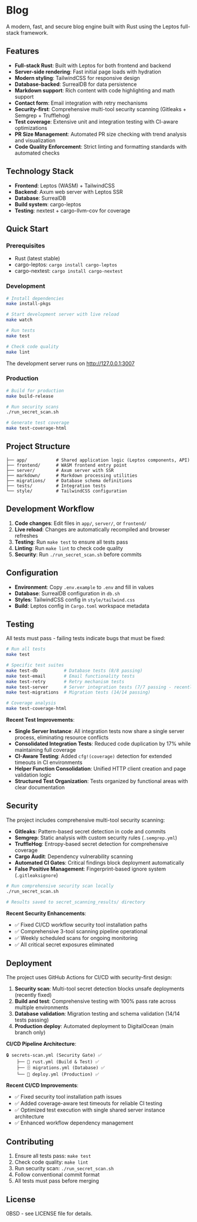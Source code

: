 # Blog

A modern, fast, and secure blog engine built with Rust using the Leptos full-stack framework.

## Features

- **Full-stack Rust**: Built with Leptos for both frontend and backend
- **Server-side rendering**: Fast initial page loads with hydration
- **Modern styling**: TailwindCSS for responsive design
- **Database-backed**: SurrealDB for data persistence
- **Markdown support**: Rich content with code highlighting and math support
- **Contact form**: Email integration with retry mechanisms
- **Security-first**: Comprehensive multi-tool security scanning (Gitleaks + Semgrep + Trufflehog)
- **Test coverage**: Extensive unit and integration testing with CI-aware optimizations
- **PR Size Management**: Automated PR size checking with trend analysis and visualization
- **Code Quality Enforcement**: Strict linting and formatting standards with automated checks

## Technology Stack

- **Frontend**: Leptos (WASM) + TailwindCSS
- **Backend**: Axum web server with Leptos SSR
- **Database**: SurrealDB
- **Build system**: cargo-leptos
- **Testing**: nextest + cargo-llvm-cov for coverage

## Quick Start

### Prerequisites

- Rust (latest stable)
- cargo-leptos: `cargo install cargo-leptos`
- cargo-nextest: `cargo install cargo-nextest`

### Development

```bash
# Install dependencies
make install-pkgs

# Start development server with live reload
make watch

# Run tests
make test

# Check code quality
make lint
```

The development server runs on http://127.0.0.1:3007

### Production

```bash
# Build for production
make build-release

# Run security scans
./run_secret_scan.sh

# Generate test coverage
make test-coverage-html
```

## Project Structure

```
├── app/           # Shared application logic (Leptos components, API)
├── frontend/      # WASM frontend entry point
├── server/        # Axum server with SSR
├── markdown/      # Markdown processing utilities
├── migrations/    # Database schema definitions
├── tests/         # Integration tests
└── style/         # TailwindCSS configuration
```

## Development Workflow

1. **Code changes**: Edit files in `app/`, `server/`, or `frontend/`
2. **Live reload**: Changes are automatically recompiled and browser refreshes
3. **Testing**: Run `make test` to ensure all tests pass
4. **Linting**: Run `make lint` to check code quality
5. **Security**: Run `./run_secret_scan.sh` before commits

## Configuration

- **Environment**: Copy `.env.example` to `.env` and fill in values
- **Database**: SurrealDB configuration in `db.sh`
- **Styles**: TailwindCSS config in `style/tailwind.css`
- **Build**: Leptos config in `Cargo.toml` workspace metadata

## Testing

All tests must pass - failing tests indicate bugs that must be fixed:

```bash
# Run all tests
make test

# Specific test suites
make test-db          # Database tests (8/8 passing)
make test-email       # Email functionality tests
make test-retry       # Retry mechanism tests  
make test-server      # Server integration tests (7/7 passing - recently optimized for single shared server)
make test-migrations  # Migration tests (14/14 passing)

# Coverage analysis
make test-coverage-html
```

**Recent Test Improvements**:
- **Single Server Instance**: All integration tests now share a single server process, eliminating resource conflicts
- **Consolidated Integration Tests**: Reduced code duplication by 17% while maintaining full coverage
- **CI-Aware Testing**: Added `cfg!(coverage)` detection for extended timeouts in CI environments
- **Helper Function Consolidation**: Unified HTTP client creation and page validation logic
- **Structured Test Organization**: Tests organized by functional areas with clear documentation

## Security

The project includes comprehensive multi-tool security scanning:

- **Gitleaks**: Pattern-based secret detection in code and commits
- **Semgrep**: Static analysis with custom security rules (`.semgrep.yml`)
- **TruffleHog**: Entropy-based secret detection for comprehensive coverage
- **Cargo Audit**: Dependency vulnerability scanning
- **Automated CI Gates**: Critical findings block deployment automatically
- **False Positive Management**: Fingerprint-based ignore system (`.gitleaksignore`)

```bash
# Run comprehensive security scan locally
./run_secret_scan.sh

# Results saved to secret_scanning_results/ directory
```

**Recent Security Enhancements**:
- ✅ Fixed CI/CD workflow security tool installation paths
- ✅ Comprehensive 3-tool scanning pipeline operational
- ✅ Weekly scheduled scans for ongoing monitoring
- ✅ All critical secret exposures eliminated

## Deployment

The project uses GitHub Actions for CI/CD with security-first design:

1. **Security scan**: Multi-tool secret detection blocks unsafe deployments (recently fixed)
2. **Build and test**: Comprehensive testing with 100% pass rate across multiple environments
3. **Database validation**: Migration testing and schema validation (14/14 tests passing)
4. **Production deploy**: Automated deployment to DigitalOcean (main branch only)

**CI/CD Pipeline Architecture**:
```
🔒 secrets-scan.yml (Security Gate) ✅
    ├── 🦀 rust.yml (Build & Test) ✅  
    ├── 🗄️ migrations.yml (Database) ✅
    └── 🚀 deploy.yml (Production) ✅
```

**Recent CI/CD Improvements**:
- ✅ Fixed security tool installation path issues
- ✅ Added coverage-aware test timeouts for reliable CI testing
- ✅ Optimized test execution with single shared server instance architecture
- ✅ Enhanced workflow dependency management

## Contributing

1. Ensure all tests pass: `make test`
2. Check code quality: `make lint`  
3. Run security scan: `./run_secret_scan.sh`
4. Follow conventional commit format
5. All tests must pass before merging

## License

0BSD - see LICENSE file for details.
